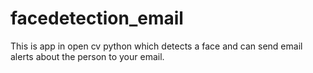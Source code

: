 # facedetection_email

This is app in open cv python which detects a face and can send email alerts about the person to your email.
